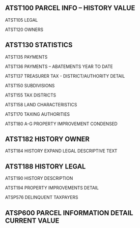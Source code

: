 ## ATST100 PARCEL INFO – HISTORY VALUE ##

ATST105 LEGAL

ATST120 OWNERS

## ATST130 STATISTICS ##

ATST135 PAYMENTS

ATST136 PAYMENTS – ABATEMENTS YEAR TO DATE

ATST137 TREASURER TAX - DISTRICT/AUTHORITY DETAIL

ATST150 SUBDIVISIONS

ATST155 TAX DISTRICTS

ATST158 LAND CHARACTERISTICS

ATST170 TAXING AUTHORITIES

ATST180 A-G PROPERTY IMPROVEMENT CONDENSED

## ATST182 HISTORY OWNER ##

ATST184 HISTORY EXPAND LEGAL DESCRIPTIVE TEXT

## ATST188 HISTORY LEGAL ##

ATST190 HISTORY DESCRIPTION

ATST194 PROPERTY IMPROVEMENTS DETAIL

ATSP576 DELINQUENT TAXPAYERS

## ATSP600 PARCEL INFORMATION DETAIL CURRENT VALUE ##
